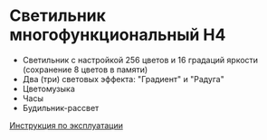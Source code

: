 # Светильник многофункциональный Н4
- Светильник с настройкой 256 цветов и 16 градаций яркости (сохранение 8 цветов в памяти)
- Два (три) световых эффекта: "Градиент" и "Радуга"
- Цветомузыка 
- Часы
- Будильник-рассвет

[Инструкция по эксплуатации](https://github.com/far-galaxy/N4/wiki/%D0%98%D0%BD%D1%81%D1%82%D1%80%D1%83%D0%BA%D1%86%D0%B8%D1%8F-%D0%BF%D0%BE-%D1%8D%D0%BA%D1%81%D0%BF%D0%BB%D1%83%D0%B0%D1%82%D0%B0%D1%86%D0%B8%D0%B8)
